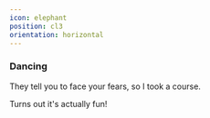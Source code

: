 ```yaml
---
icon: elephant
position: cl3
orientation: horizontal
---
```


### Dancing

They tell you to face your fears, so I took a course.

Turns out it's actually fun!
